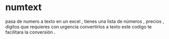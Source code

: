 # numtext
pasa de numero a texto en un excel , tienes una lista de números , precios , dígitos que requieres con urgencia convertirlos a texto este codigo te facilitara la conversión . 
